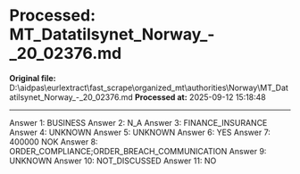 # Processed: MT_Datatilsynet_Norway_-_20_02376.md

**Original file:** D:\aidpas\eurlextract\fast_scrape\organized_mt\authorities\Norway\MT_Datatilsynet_Norway_-_20_02376.md
**Processed at:** 2025-09-12 15:18:48

---

Answer 1: BUSINESS
Answer 2: N_A
Answer 3: FINANCE_INSURANCE
Answer 4: UNKNOWN
Answer 5: UNKNOWN
Answer 6: YES
Answer 7: 400000 NOK
Answer 8: ORDER_COMPLIANCE;ORDER_BREACH_COMMUNICATION
Answer 9: UNKNOWN
Answer 10: NOT_DISCUSSED
Answer 11: NO